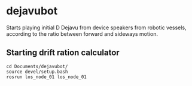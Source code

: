 # dejavubot
Starts playing initial D Dejavu from device speakers from robotic vessels, according to the ratio between forward and sideways motion.


## Starting drift ration calculator

```shell
cd Documents/dejavubot/
source devel/setup.bash
rosrun los_node_01 los_node_01
```
